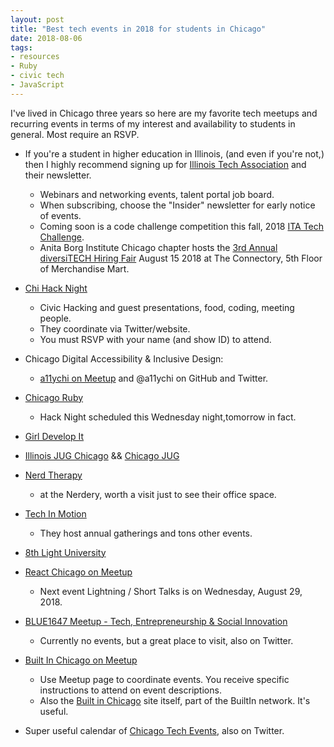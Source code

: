 ```yaml
---
layout: post
title: "Best tech events in 2018 for students in Chicago"
date: 2018-08-06
tags:
- resources
- Ruby
- civic tech
- JavaScript
---
```


I've lived in Chicago three years so here are my favorite tech meetups and recurring events in terms of my interest and availability to students in general. Most require an RSVP.
<!-- more -->

- If you're a student in higher education in Illinois, (and even if you're not,) then I highly recommend signing up for [Illinois Tech Association](https://www.illinoistech.org/) and their newsletter. 
    - Webinars and networking events, talent portal job board.
    - When subscribing, choose the "Insider" newsletter for early notice of events.
    - Coming soon is a code challenge competition this fall, 2018 [ITA Tech Challenge](https://www.itatechchallenge.com/).  
    - Anita Borg Institute Chicago chapter hosts the [3rd Annual diversiTECH Hiring Fair](https://diversitechhiringfair.splashthat.com/) August 15 2018 at The Connectory, 5th Floor of Merchandise Mart.
    
- [Chi Hack Night](https://chihacknight.org/)
    - Civic Hacking and guest presentations, food, coding, meeting people.
    - They coordinate via Twitter/website.   
    - You must RSVP with your name (and show ID) to attend. 

- Chicago Digital Accessibility & Inclusive Design:
    - [a11ychi on Meetup](https://www.meetup.com/a11ychi/) and @a11ychi on GitHub and Twitter.

- [Chicago Ruby](https://www.meetup.com/ChicagoRuby/)
    - Hack Night scheduled this Wednesday night,tomorrow in fact. 

- [Girl Develop It](https://www.meetup.com/Girl-Develop-It-Chicago-IL/)

- [Illinois JUG Chicago](https://www.meetup.com/IllinoisJUGChicago/) && [Chicago JUG](https://www.meetup.com/ChicagoJUG/)

- [Nerd Therapy](https://www.meetup.com/NerdTherapy/)
    - at the Nerdery, worth a visit just to see their office space. 

- [Tech In Motion](https://www.meetup.com/TechinMotionChicago/)
    - They host annual gatherings and tons other events.

- [8th Light University](https://www.meetup.com/8th-light-university/)

- [React Chicago on Meetup](https://www.meetup.com/React-Chicago)
    - Next event Lightning / Short Talks is on Wednesday, August 29, 2018.

- [BLUE1647 Meetup - Tech, Entrepreneurship & Social Innovation](https://www.meetup.com/BLUE1647-Meetup-Tech-Entrepreneurship-Social-Innovation/)
    - Currently no events, but a great place to visit, also on Twitter.

- [Built In Chicago on Meetup](https://www.meetup.com/Built-in-Chicago/) 
    - Use Meetup page to coordinate events. You receive specific instructions to attend on event descriptions.
    - Also the [Built in Chicago](http://www.builtinchicago.org) site itself, part of the BuiltIn network. It's useful. 

- Super useful calendar of [Chicago Tech Events](http://chicagotechevents.com/), also on Twitter. 
 
